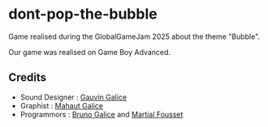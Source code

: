 # dont-pop-the-bubble

Game realised during the GlobalGameJam 2025 about the theme "Bubble".

Our game was realised on Game Boy Advanced.

## Credits

- Sound Designer : [Gauvin Galice](https://github.com/PatLaMenace-jpg)
- Graphist : [Mahaut Galice](https://github.com/mahaut231)
- Programmors : [Bruno Galice](https://github.com/bgalice) and [Martial Fousset](https://github.com/Pumchh)

